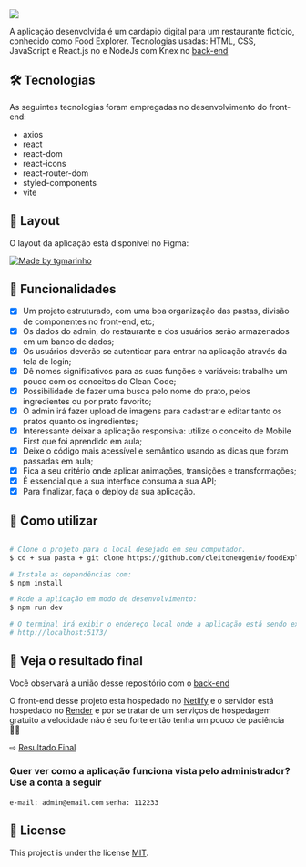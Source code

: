 <img src="https://github.com/cleitoneugenio/foodExplorerBack/assets/122410611/c5605af2-c760-453e-a6f0-9a1f803115bb">

A aplicação desenvolvida é um cardápio digital para um restaurante fictício, conhecido como Food Explorer. Tecnologias usadas: HTML, CSS, JavaScript e React.js no e NodeJs com Knex no [back-end](https://github.com/cleitoneugenio/foodExplorerBack)

## 🛠 Tecnologias

As seguintes tecnologias foram empregadas no desenvolvimento do front-end:

- axios
- react
- react-dom
- react-icons
- react-router-dom
- styled-components
- vite

## 🎨 Layout

O layout da aplicação está disponível no Figma:

<a href="https://www.figma.com/file/Qq0Ld5VqjXgeSb5zjLgBvU/food-explorer-v2-(Community)?type=design&node-id=201-1532&mode=design&t=ydqmM80VeHQgCSTg-0">
  <img alt="Made by tgmarinho" src="https://img.shields.io/badge/Acessar%20Layout%20-Figma-%2304D361">
</a>

## 🧩 Funcionalidades

- [x] Um projeto estruturado, com uma boa organização das pastas, divisão de componentes no front-end, etc;
- [x] Os dados do admin, do restaurante e dos usuários serão armazenados em um banco de dados;
- [x] Os usuários deverão se autenticar para entrar na aplicação através da tela de login;
- [x] Dê nomes significativos para as suas funções e variáveis: trabalhe um pouco com os conceitos do Clean Code;
- [x] Possibilidade de fazer uma busca pelo nome do prato, pelos ingredientes ou por prato favorito;
- [x] O admin irá fazer upload de imagens para cadastrar e editar tanto os pratos quanto os ingredientes;
- [x] Interessante deixar a aplicação responsiva: utilize o conceito de Mobile First que foi aprendido em aula;
- [x] Deixe o código mais acessível e semântico usando as dicas que foram passadas em aula;
- [x] Fica a seu critério onde aplicar animações, transições e transformações;
- [x] É essencial que a sua interface consuma a sua API;
- [x] Para finalizar, faça o deploy da sua aplicação.

## 🎲 Como utilizar

```bash

# Clone o projeto para o local desejado em seu computador.
$ cd + sua pasta + git clone https://github.com/cleitoneugenio/foodExplorerFront.git

# Instale as dependências com:
$ npm install

# Rode a aplicação em modo de desenvolvimento:
$ npm run dev

# O terminal irá exibir o endereço local onde a aplicação está sendo executada. Basta digitar o mesmo endereço em seu navegador. O endereço usado na criação do projeto foi este:
# http://localhost:5173/
```

## 📌 Veja o resultado final

Você observará a união desse repositório com o [back-end](https://github.com/cleitoneugenio/foodExplorerBack)

O front-end desse projeto esta hospedado no [Netlify](https://www.netlify.com/) e o servidor está hospedado no [Render](https://render.com/) e por se tratar de um serviços de hospedagem gratuito a velocidade não é seu forte então tenha um pouco de paciência 🤝🏾

⇨ [Resultado Final](https://foodexplorer-back-cleitoneugenio.netlify.app/)

### Quer ver como a aplicação funciona vista pelo administrador? Use a conta a seguir

`e-mail: admin@email.com` `senha: 112233`

  

## 📝 License

This project is under the license [MIT](./LICENSE).
